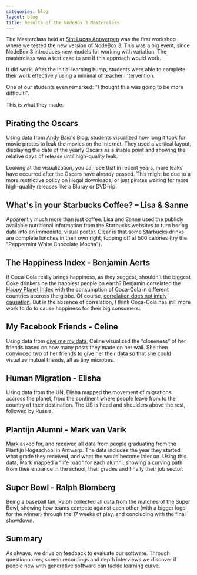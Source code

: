 ```yaml
---
categories: blog
layout: blog
title: Results of the NodeBox 3 Masterclass
---
```

The Masterclass held at [Sint Lucas Antwerpen][sla] was the first workshop where we tested the new version of NodeBox 3. This was a big event, since NodeBox 3 introduces new models for working with variation. The masterclass was a test case to see if this approach would work.

It did work. After the initial learning hump, students were able to complete their work effectively using a minimal of teacher intervention. 

One of our students even remarked: "I thought this was going to be more difficult!".

This is what they made.

Pirating the Oscars
-------------------
Using data from [Andy Baio's Blog][waxy], students visualized how long it took for movie pirates to leak the movies on the Internet. They used a vertical layout, displaying the date of the yearly Oscars as a stable point and showing the relative days of release until high-quality leak.

Looking at the visualization, you can see that in recent years, more leaks have occurred after the Oscars have already passed. This might be due to a more restrictive policy on illegal downloads, or just pirates waiting for more high-quality releases like a Bluray or DVD-rip.

What's in your Starbucks Coffee? – Lisa & Sanne
--------------------------------
Apparently much more than just coffee. Lisa and Sanne used the publicly available nutritional information from the Starbucks websites to turn boring data into an immediate, visual poster. Clear is that some Starbucks drinks are complete lunches in their own right, topping off at 500 calories (try the "Peppermint White Chocolate Mocha").

The Happiness Index - Benjamin Aerts
-------------------------------------
If Coca-Cola really brings happiness, as they suggest, shouldn't the biggest Coke drinkers be the happiest people on earth? Benjamin correlated the [Happy Planet Index][] with the consumption of Coca-Cola in different countries accross the globe. Of course, [correlation does not imply causation][correlation]. But in the absence of correlation, I think Coca-Cola has still more work to do to cause happiness for their big consumers.

My Facebook Friends - Celine
----------------------------
Using data from [give me my data][], Celine visualized the "closeness" of her friends based on how many posts they made on her wall. She then convinced two of her friends to give her their data so that she could visualize mutual friends, all as tiny microbes.

Human Migration - Elisha
------------------------
Using data from the UN, Elisha mapped the movement of migrations accross the planet, from the continent where people leave from to the country of their destination. The US is head and shoulders above the rest, followed by Russia. 

Plantijn Alumni - Mark van Varik
--------------------------------
Mark asked for, and received all data from people graduating from the Plantijn Hogeschool in Antwerp. The data includes the year they started, what grade they received, and what the would become later on. Using this data, Mark mapped a "life road" for each alumni, showing a curving path from their entrance in the school, their grades and finally their job sector.

Super Bowl - Ralph Blomberg
---------------------------
Being a baseball fan, Ralph collected all data from the matches of the Super Bowl, showing how teams compete against each other (with a bigger logo for the winner) through the 17 weeks of play, and concluding with the final showdown. 

Summary
-------
As always, we drive on feedback to evaluate our software. Through questionnaires, screen recordings and depth interviews we discover if people new with generative software can tackle learning curve.

[sla]: http://www.sintlucasantwerpen.be/
[waxy]: http://waxy.org/2012/01/mpaa_wins_the_oscar_screener_battle_but_loses_the_war/
[happy planet index]: http://www.happyplanetindex.org/
[correlation]: www.businessweek.com/magazine/correlation-or-causation-12012011-gfx.html
[give me my data]: http://givememydata.com/
